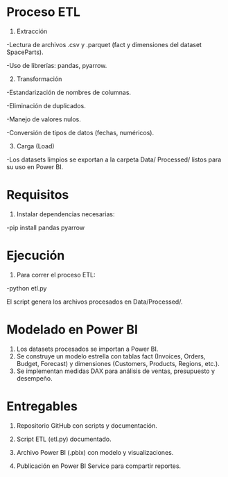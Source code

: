 # Proceso ETL

1. Extracción

-Lectura de archivos .csv y .parquet (fact y dimensiones del    dataset SpaceParts).

-Uso de librerías: pandas, pyarrow.

2. Transformación

-Estandarización de nombres de columnas.

-Eliminación de duplicados.

-Manejo de valores nulos.

-Conversión de tipos de datos (fechas, numéricos).

3. Carga (Load)

-Los datasets limpios se exportan a la carpeta Data/      Processed/   listos para su uso en Power BI.

# Requisitos

1. Instalar dependencias necesarias:

-pip install pandas pyarrow


# Ejecución

1. Para correr el proceso ETL:

-python etl.py

El script genera los archivos procesados en Data/Processed/.

# Modelado en Power BI

1. Los datasets procesados se importan a Power BI.
2. Se construye un modelo estrella con tablas fact (Invoices, Orders, Budget, Forecast) y dimensiones (Customers, Products, Regions, etc.).
3. Se implementan medidas DAX para análisis de ventas, presupuesto y desempeño.

# Entregables 

1. Repositorio GitHub con scripts y documentación.

2. Script ETL (etl.py) documentado.

3. Archivo Power BI (.pbix) con modelo y visualizaciones.

4. Publicación en Power BI Service para compartir reportes.

    